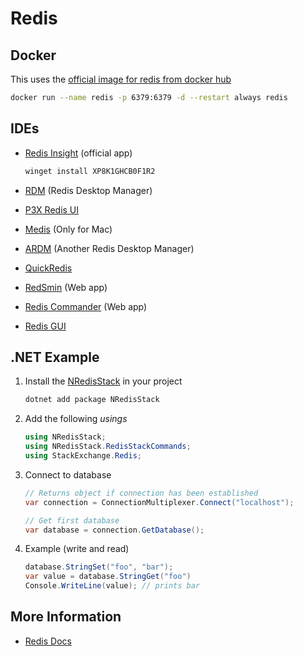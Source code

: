 # Redis

## Docker

This uses the [official image for redis from docker hub](https://hub.docker.com/_/redis/)

```sh
docker run --name redis -p 6379:6379 -d --restart always redis
```

## IDEs

- [Redis Insight](https://redis.io/insight/) (official app)

  ```sh
  winget install XP8K1GHCB0F1R2
  ```

- [RDM](https://docs.rdm.dev/en/2019/quick-start/) (Redis Desktop Manager)
- [P3X Redis UI](https://github.com/patrikx3/redis-ui)
- [Medis](https://getmedis.com/) (Only for Mac)
- [ARDM](https://goanother.com/) (Another Redis Desktop Manager)
- [QuickRedis](https://quick123.net/)
- [RedSmin](https://www.redsmin.com/) (Web app)
- [Redis Commander](https://github.com/joeferner/redis-commander) (Web app)
- [Redis GUI](https://github.com/ekvedaras/redis-gui)

## .NET Example

1. Install the [NRedisStack](https://www.nuget.org/packages/NRedisStack) in your project

   ```sh
   dotnet add package NRedisStack
   ```

2. Add the following _usings_

   ```cs
   using NRedisStack;
   using NRedisStack.RedisStackCommands;
   using StackExchange.Redis;
   ```

3. Connect to database

   ```cs
   // Returns object if connection has been established
   var connection = ConnectionMultiplexer.Connect("localhost"); 

   // Get first database
   var database = connection.GetDatabase();
   ```

4. Example (write and read)

   ```cs
   database.StringSet("foo", "bar");
   var value = database.StringGet("foo")
   Console.WriteLine(value); // prints bar
   ```

## More Information

- [Redis Docs](https://redis.io/docs/)
